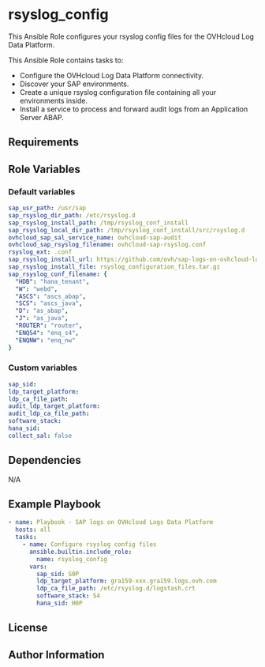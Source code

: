 # rsyslog_config

This Ansible Role configures your rsyslog config files for the OVHcloud Log Data Platform.

This Ansible Role contains tasks to:

- Configure the OVHcloud Log Data Platform connectivity.
- Discover your SAP environments.
- Create a unique rsyslog configuration file containing all your environments inside.
- Install a service to process and forward audit logs from an Application Server ABAP.

## Requirements

## Role Variables

### Default variables

```yaml
sap_usr_path: /usr/sap
sap_rsyslog_dir_path: /etc/rsyslog.d
sap_rsyslog_install_path: /tmp/rsyslog_conf_install
sap_rsyslog_local_dir_path: /tmp/rsyslog_conf_install/src/rsyslog.d
ovhcloud_sap_sal_service_name: ovhcloud-sap-audit
ovhcloud_sap_rsyslog_filename: ovhcloud-sap-rsyslog.conf
rsyslog_ext: .conf
sap_rsyslog_install_url: https://github.com/ovh/sap-logs-on-ovhcloud-logs-data-platform
sap_rsyslog_install_file: rsyslog_configuration_files.tar.gz
sap_rsyslog_conf_filename: {
  "HDB": "hana_tenant",
  "W": "webd",
  "ASCS": "ascs_abap",
  "SCS": "ascs_java",
  "D": "as_abap",
  "J": "as_java",
  "ROUTER": "router",
  "ENQS4": "enq_s4",
  "ENQNW": "enq_nw"
}
```

### Custom variables

```yaml
sap_sid:
ldp_target_platform:
ldp_ca_file_path:
audit_ldp_target_platform:
audit_ldp_ca_file_path:
software_stack:
hana_sid:
collect_sal: false
```

## Dependencies

N/A

## Example Playbook

```yaml
- name: Playbook - SAP logs on OVHcloud Logs Data Platform
  hosts: all
  tasks:
    - name: Configure rsyslog config files
      ansible.builtin.include_role:
        name: rsyslog_config
      vars:
        sap_sid: S0P
        ldp_target_platform: gra159-xxx.gra159.logs.ovh.com
        ldp_ca_file_path: /etc/rsyslog.d/logstash.crt
        software_stack: S4
        hana_sid: H0P
```

## License

## Author Information